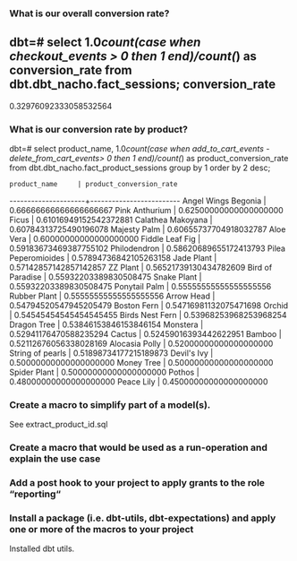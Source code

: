 ### What is our overall conversion rate?

dbt=# select 1.0*count(case when checkout_events > 0 then 1 end)/count(*) as conversion_rate from dbt.dbt_nacho.fact_sessions;
    conversion_rate     
------------------------
 0.32976092333058532564


### What is our conversion rate by product?
dbt=# select product_name, 1.0*count(case when add_to_cart_events - delete_from_cart_events> 0 then 1 end)/count(*) as product_conversion_rate from dbt.dbt_nacho.fact_product_sessions group by 1 order by 2 desc;

    product_name     | product_conversion_rate 
---------------------+-------------------------
 Angel Wings Begonia |  0.66666666666666666667
 Pink Anthurium      |  0.62500000000000000000
 Ficus               |  0.61016949152542372881
 Calathea Makoyana   |  0.60784313725490196078
 Majesty Palm        |  0.60655737704918032787
 Aloe Vera           |  0.60000000000000000000
 Fiddle Leaf Fig     |  0.59183673469387755102
 Philodendron        |  0.58620689655172413793
 Pilea Peperomioides |  0.57894736842105263158
 Jade Plant          |  0.57142857142857142857
 ZZ Plant            |  0.56521739130434782609
 Bird of Paradise    |  0.55932203389830508475
 Snake Plant         |  0.55932203389830508475
 Ponytail Palm       |  0.55555555555555555556
 Rubber Plant        |  0.55555555555555555556
 Arrow Head          |  0.54794520547945205479
 Boston Fern         |  0.54716981132075471698
 Orchid              |  0.54545454545454545455
 Birds Nest Fern     |  0.53968253968253968254
 Dragon Tree         |  0.53846153846153846154
 Monstera            |  0.52941176470588235294
 Cactus              |  0.52459016393442622951
 Bamboo              |  0.52112676056338028169
 Alocasia Polly      |  0.52000000000000000000
 String of pearls    |  0.51898734177215189873
 Devil's Ivy         |  0.50000000000000000000
 Money Tree          |  0.50000000000000000000
Spider Plant        |  0.50000000000000000000
 Pothos              |  0.48000000000000000000
 Peace Lily          |  0.45000000000000000000


 ### Create a macro to simplify part of a model(s).
 See extract_product_id.sql

 ### Create a macro that would be used as a run-operation and explain the use case

 
 ### Add a post hook to your project to apply grants to the role “reporting“


 ### Install a package (i.e. dbt-utils, dbt-expectations) and apply one or more of the macros to your project
Installed dbt utils.

